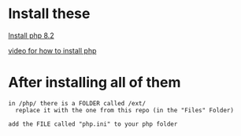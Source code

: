 # Install these 
   [Install php 8.2](https://windows.php.net/downloads/releases/php-8.2.28-Win32-vs16-x64.zip)
   
[video for how to install php](https://www.youtube.com/watch?v=n04w2SzGr_U&ab_channel=Novuspad)
   

# After installing all of them
    in /php/ there is a FOLDER called /ext/
      replace it with the one from this repo (in the "Files" Folder)

    add the FILE called "php.ini" to your php folder